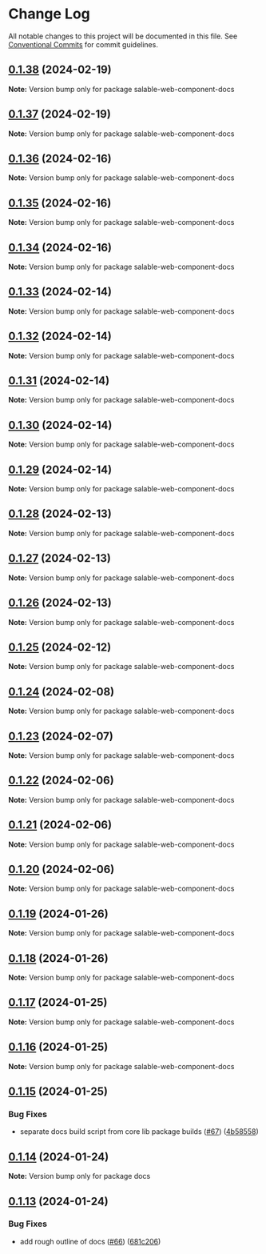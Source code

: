 # Change Log

All notable changes to this project will be documented in this file.
See [Conventional Commits](https://conventionalcommits.org) for commit guidelines.

## [0.1.38](https://github.com/Salable/salable-web-components-stenciljs/compare/v0.1.37...v0.1.38) (2024-02-19)

**Note:** Version bump only for package salable-web-component-docs





## [0.1.37](https://github.com/Salable/salable-web-components-stenciljs/compare/v0.1.36...v0.1.37) (2024-02-19)

**Note:** Version bump only for package salable-web-component-docs





## [0.1.36](https://github.com/Salable/salable-web-components-stenciljs/compare/v0.1.35...v0.1.36) (2024-02-16)

**Note:** Version bump only for package salable-web-component-docs





## [0.1.35](https://github.com/Salable/salable-web-components-stenciljs/compare/v0.1.34...v0.1.35) (2024-02-16)

**Note:** Version bump only for package salable-web-component-docs





## [0.1.34](https://github.com/Salable/salable-web-components-stenciljs/compare/v0.1.33...v0.1.34) (2024-02-16)

**Note:** Version bump only for package salable-web-component-docs





## [0.1.33](https://github.com/Salable/salable-web-components-stenciljs/compare/v0.1.32...v0.1.33) (2024-02-14)

**Note:** Version bump only for package salable-web-component-docs





## [0.1.32](https://github.com/Salable/salable-web-components-stenciljs/compare/v0.1.31...v0.1.32) (2024-02-14)

**Note:** Version bump only for package salable-web-component-docs





## [0.1.31](https://github.com/Salable/salable-web-components-stenciljs/compare/v0.1.30...v0.1.31) (2024-02-14)

**Note:** Version bump only for package salable-web-component-docs





## [0.1.30](https://github.com/Salable/salable-web-components-stenciljs/compare/v0.1.29...v0.1.30) (2024-02-14)

**Note:** Version bump only for package salable-web-component-docs





## [0.1.29](https://github.com/Salable/salable-web-components-stenciljs/compare/v0.1.28...v0.1.29) (2024-02-14)

**Note:** Version bump only for package salable-web-component-docs





## [0.1.28](https://github.com/Salable/salable-web-components-stenciljs/compare/v0.1.27...v0.1.28) (2024-02-13)

**Note:** Version bump only for package salable-web-component-docs





## [0.1.27](https://github.com/Salable/salable-web-components-stenciljs/compare/v0.1.26...v0.1.27) (2024-02-13)

**Note:** Version bump only for package salable-web-component-docs





## [0.1.26](https://github.com/Salable/salable-web-components-stenciljs/compare/v0.1.25...v0.1.26) (2024-02-13)

**Note:** Version bump only for package salable-web-component-docs





## [0.1.25](https://github.com/Salable/salable-web-components-stenciljs/compare/v0.1.24...v0.1.25) (2024-02-12)

**Note:** Version bump only for package salable-web-component-docs





## [0.1.24](https://github.com/Salable/salable-web-components-stenciljs/compare/v0.1.23...v0.1.24) (2024-02-08)

**Note:** Version bump only for package salable-web-component-docs





## [0.1.23](https://github.com/Salable/salable-web-components-stenciljs/compare/v0.1.22...v0.1.23) (2024-02-07)

**Note:** Version bump only for package salable-web-component-docs





## [0.1.22](https://github.com/Salable/salable-web-components-stenciljs/compare/v0.1.21...v0.1.22) (2024-02-06)

**Note:** Version bump only for package salable-web-component-docs





## [0.1.21](https://github.com/Salable/salable-web-components-stenciljs/compare/v0.1.20...v0.1.21) (2024-02-06)

**Note:** Version bump only for package salable-web-component-docs





## [0.1.20](https://github.com/Salable/salable-web-components-stenciljs/compare/v0.1.19...v0.1.20) (2024-02-06)

**Note:** Version bump only for package salable-web-component-docs





## [0.1.19](https://github.com/Salable/salable-web-components-stenciljs/compare/v0.1.18...v0.1.19) (2024-01-26)

**Note:** Version bump only for package salable-web-component-docs





## [0.1.18](https://github.com/Salable/salable-web-components-stenciljs/compare/v0.1.17...v0.1.18) (2024-01-26)

**Note:** Version bump only for package salable-web-component-docs





## [0.1.17](https://github.com/Salable/salable-web-components-stenciljs/compare/v0.1.16...v0.1.17) (2024-01-25)

**Note:** Version bump only for package salable-web-component-docs





## [0.1.16](https://github.com/Salable/salable-web-components-stenciljs/compare/v0.1.15...v0.1.16) (2024-01-25)

**Note:** Version bump only for package salable-web-component-docs





## [0.1.15](https://github.com/Salable/salable-web-components-stenciljs/compare/v0.1.14...v0.1.15) (2024-01-25)


### Bug Fixes

* separate docs build script from core lib package builds ([#67](https://github.com/Salable/salable-web-components-stenciljs/issues/67)) ([4b58558](https://github.com/Salable/salable-web-components-stenciljs/commit/4b58558e92488eeb3af68d273d7bdf7f0a21394a))





## [0.1.14](https://github.com/Salable/salable-web-components-stenciljs/compare/v0.1.13...v0.1.14) (2024-01-24)

**Note:** Version bump only for package docs





## [0.1.13](https://github.com/Salable/salable-web-components-stenciljs/compare/v0.1.12...v0.1.13) (2024-01-24)


### Bug Fixes

* add rough outline of docs ([#66](https://github.com/Salable/salable-web-components-stenciljs/issues/66)) ([681c206](https://github.com/Salable/salable-web-components-stenciljs/commit/681c20627f4a2298b0fadd1f575d0a10c47ece13))
